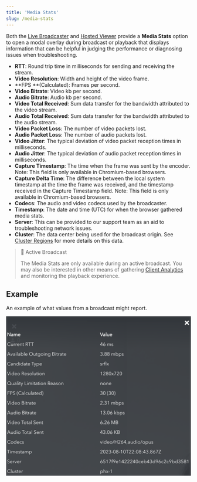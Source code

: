 ```yaml
---
title: 'Media Stats'
slug: /media-stats
---
```


Both the [Live Broadcaster](/millicast/streaming-dashboard/how-to-broadcast-in-dashboard.md) and [Hosted Viewer](/millicast/playback/hosted-viewer.md) provide a **Media Stats** option to open a modal overlay during broadcast or playback that displays information that can be helpful in judging the performance or diagnosing issues when troubleshooting.

- **RTT**: Round trip time in milliseconds for sending and receiving the stream.
- **Video Resolution**: Width and height of the video frame.
- **FPS **(Calculated): Frames per second.
- **Video Bitrate**: Video kb per second.
- **Audio Bitrate**: Audio kb per second.
- **Video Total Received**: Sum data transfer for the bandwidth attributed to the video stream.
- **Audio Total Received**: Sum data transfer for the bandwidth attributed to the audio stream.
- **Video Packet Loss**: The number of video packets lost.
- **Audio Packet Loss**: The number of audio packets lost.
- **Video Jitter**: The typical deviation of video packet reception times in milliseconds.
- **Audio Jitter**: The typical deviation of audio packet reception times in milliseconds.
- **Capture Timestamp**: The time when the frame was sent by the encoder. Note: This field is only available in Chromium-based browsers.
- **Capture Delta Time**: The difference between the local system timestamp at the time the frame was received, and the timestamp received in the Capture Timestamp field. Note: This field is only available in Chromium-based browsers.
- **Codecs**: The audio and video codecs used by the broadcaster.
- **Timestamp**: The date and time (UTC) for when the browser gathered media stats.
- **Server**: This can be provided to our support team as an aid to troubleshooting network issues.
- **Cluster**: The data center being used for the broadcast origin. See [Cluster Regions](/millicast/distribution/multi-region-support/index.mdx) for more details on this data.

> 📘 Active Broadcast
>
> The Media Stats are only available during an active broadcast. You may also be interested in other means of gathering [Client Analytics](/millicast/playback/client-analytics-and-monitoring.md) and monitoring the playback experience.

## Example

An example of what values from a broadcast might report.

![](../assets/img/dolbyio-broadcaster-media-stats.png)
